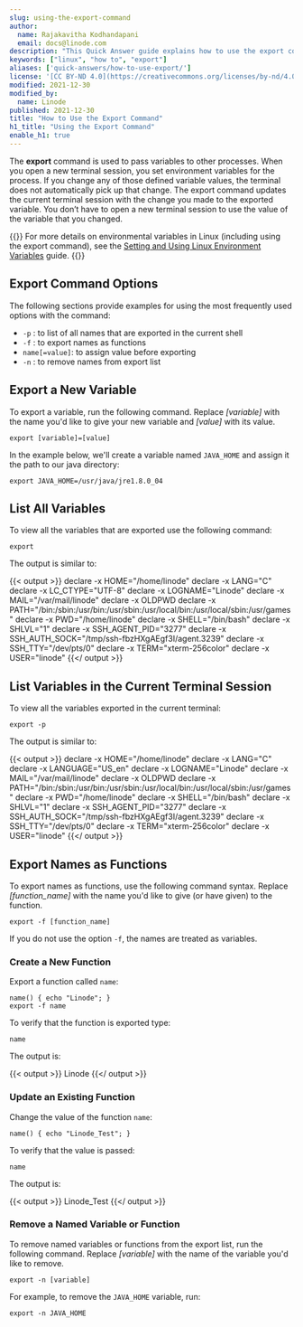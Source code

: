 ```yaml
---
slug: using-the-export-command
author:
  name: Rajakavitha Kodhandapani
  email: docs@linode.com
description: "This Quick Answer guide explains how to use the export command to view terminal variables, how to assign variable values, and how to pass functions to other processes."
keywords: ["linux", "how to", "export"]
aliases: ['quick-answers/how-to-use-export/']
license: '[CC BY-ND 4.0](https://creativecommons.org/licenses/by-nd/4.0)'
modified: 2021-12-30
modified_by:
  name: Linode
published: 2021-12-30
title: "How to Use the Export Command"
h1_title: "Using the Export Command"
enable_h1: true
---
```


The **export** command is used to pass variables to other processes. When you open a new terminal session, you set environment variables for the process. If you change any of those defined variable values, the terminal does not automatically pick up that change. The export command updates the current terminal session with the change you made to the exported variable. You don’t have to open a new terminal session to use the value of the variable that you changed.

{{<note>}}
For more details on environmental variables in Linux (including using the export command), see the [Setting and Using Linux Environment Variables](/docs/guides/how-to-set-linux-environment-variables/) guide.
{{</note>}}

## Export Command Options

The following sections provide examples for using the most frequently used options with the command:

   -  `-p` : to list of all names that are exported in the current shell
   -  `-f` : to export names as functions
   -  `name[=value]`: to assign value before exporting
   -  `-n` : to remove names from export list

## Export a New Variable

To export a variable, run the following command. Replace *[variable]* with the name you'd like to give your new variable and *[value]* with its value.

    export [variable]=[value]

In the example below, we'll create a variable named `JAVA_HOME` and assign it the path to our java directory:

    export JAVA_HOME=/usr/java/jre1.8.0_04

## List All Variables

To view all the variables that are exported use the following command:

    export

The output is similar to:

{{< output >}}
declare -x HOME="/home/linode"
declare -x LANG="C"
declare -x LC_CTYPE="UTF-8"
declare -x LOGNAME="Linode"
declare -x MAIL="/var/mail/linode"
declare -x OLDPWD
declare -x PATH="/bin:/sbin:/usr/bin:/usr/sbin:/usr/local/bin:/usr/local/sbin:/usr/games"
declare -x PWD="/home/linode"
declare -x SHELL="/bin/bash"
declare -x SHLVL="1"
declare -x SSH_AGENT_PID="3277"
declare -x SSH_AUTH_SOCK="/tmp/ssh-fbzHXgAEgf3I/agent.3239"
declare -x SSH_TTY="/dev/pts/0"
declare -x TERM="xterm-256color"
declare -x USER="linode"
{{</ output >}}

## List Variables in the Current Terminal Session

To view all the variables exported in the current terminal:

    export -p

The output is similar to:

{{< output >}}
declare -x HOME="/home/linode"
declare -x LANG="C"
declare -x LANGUAGE="US_en"
declare -x LOGNAME="Linode"
declare -x MAIL="/var/mail/linode"
declare -x OLDPWD
declare -x PATH="/bin:/sbin:/usr/bin:/usr/sbin:/usr/local/bin:/usr/local/sbin:/usr/games"
declare -x PWD="/home/linode"
declare -x SHELL="/bin/bash"
declare -x SHLVL="1"
declare -x SSH_AGENT_PID="3277"
declare -x SSH_AUTH_SOCK="/tmp/ssh-fbzHXgAEgf3I/agent.3239"
declare -x SSH_TTY="/dev/pts/0"
declare -x TERM="xterm-256color"
declare -x USER="linode"
{{</ output >}}

## Export Names as Functions

To export names as functions, use the following command syntax. Replace *[function_name]* with the name you'd like to give (or have given) to the function.

    export -f [function_name]

If you do not use the option `-f`, the names are treated as variables.

### Create a New Function

Export a function called `name`:

    name() { echo "Linode"; }
    export -f name

To verify that the function is exported type:

    name

The output is:

{{< output >}}
Linode
{{</ output >}}

### Update an Existing Function

Change the value of the function `name`:

    name() { echo "Linode_Test"; }

To verify that the value is passed:

    name

The output is:

{{< output >}}
Linode_Test
{{</ output >}}

### Remove a Named Variable or Function

To remove named variables or functions from the export list, run the following command. Replace *[variable]* with the name of the variable you'd like to remove.

    export -n [variable]

For example, to remove the `JAVA_HOME` variable, run:

    export -n JAVA_HOME